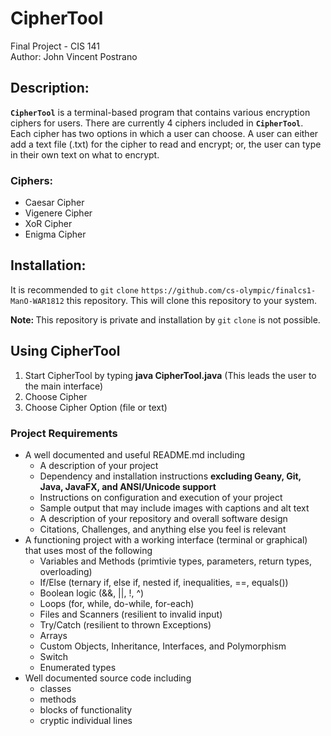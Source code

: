 # CipherTool
Final Project - CIS 141 <br>
Author: John Vincent Postrano

## Description: 
<b>`CipherTool`</b> is a terminal-based program that contains various encryption ciphers for users. There are currently 4 ciphers included in <b>`CipherTool`</b>. Each cipher has two options in which a user can choose. A user can either add a text file (.txt) for the cipher to read and encrypt; or, the user can type in their own text on what to encrypt.

### Ciphers:
<ul>
  <li>Caesar Cipher</li>
  <li>Vigenere Cipher</li>
  <li>XoR Cipher</li>
  <li>Enigma Cipher</li>
</ul>

## Installation:
It is recommended to `git` `clone` `https://github.com/cs-olympic/finalcs1-ManO-WAR1812` this repository. This will clone this repository to your system.

<b>Note: </b> This repository is private and installation by `git` `clone` is not possible.

## Using CipherTool
<ol>
  <li>Start CipherTool by typing <b>java CipherTool.java</b> (This leads the user to the main interface)</li>
  <li>Choose Cipher</li>
  <li>Choose Cipher Option (file or text)</li>
</ol>

### Project Requirements

- A well documented and useful README.md including
  - A description of your project
  - Dependency and installation instructions **excluding Geany, Git, Java, JavaFX, and ANSI/Unicode support**
  - Instructions on configuration and execution of your project
  - Sample output that may include images with captions and alt text
  - A description of your repository and overall software design 
  - Citations, Challenges, and anything else you feel is relevant
- A functioning project with a working interface (terminal or graphical) that uses most of the following
  - Variables and Methods (primtivie types, parameters, return types, overloading)
  - If/Else (ternary if, else if, nested if, inequalities, ==, equals())
  - Boolean logic (&&, ||, !, ^)
  - Loops (for, while, do-while, for-each)
  - Files and Scanners (resilient to invalid input)
  - Try/Catch (resilient to thrown Exceptions)
  - Arrays
  - Custom Objects, Inheritance, Interfaces, and Polymorphism
  - Switch
  - Enumerated types
- Well documented source code including 
  - classes
  - methods
  - blocks of functionality
  - cryptic individual lines
